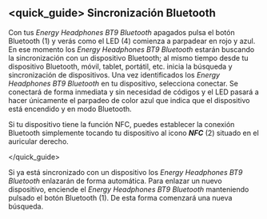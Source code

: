 ## <quick_guide> Sincronización Bluetooth

Con tus *Energy Headphones BT9 Bluetooth* apagados pulsa el botón Bluetooth (1) y verás como el LED (4) comienza a parpadear en rojo y azul. En ese momento los *Energy Headphones BT9 Bluetooth* estarán buscando la sincronización con un dispositivo Bluetooth; al mismo tiempo desde tu dispositivo Bluetooth, móvil, tablet, portátil, etc. inicia la búsqueda y sincronización de dispositivos. Una vez identificados los *Energy Headphones BT9 Bluetooth* en tu dispositivo, selecciona conectar. Se conectará de forma inmediata y sin necesidad de códigos y el LED pasará a hacer únicamente el parpadeo de color azul que indica que el dispositivo está encendido y en modo Bluetooth.

Si tu dispositivo tiene la función NFC, puedes establecer la conexión Bluetooth simplemente tocando tu dispositivo al icono ***NFC*** (2) situado en el auricular derecho.

</quick_guide>

Si ya está sincronizado con un dispositivo los *Energy Headphones BT9 Bluetooth* enlazarán de forma automática. Para enlazar un nuevo dispositivo, enciende el *Energy Headphones BT9 Bluetooth* manteniendo pulsado el botón Bluetooth (1). De esta forma comenzará una nueva búsqueda.

